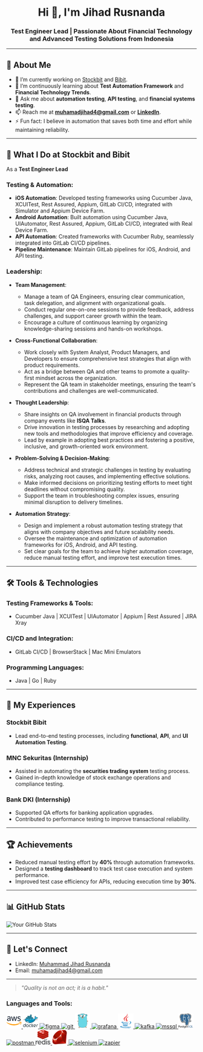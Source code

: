 <h1 align="center">Hi 👋, I'm Jihad Rusnanda</h1>
<h3 align="center">Test Engineer Lead | Passionate About Financial Technology and Advanced Testing Solutions from Indonesia</h3>

---

## 🌟 About Me
- 🔭 I’m currently working on [Stockbit](https://stockbit.com/) and [Bibit](https://bibit.id/).
- 🌱 I’m continuously learning about **Test Automation Framework** and **Financial Technology Trends**.
- 💬 Ask me about **automation testing**, **API testing**, and **financial systems testing**.
- 📫 Reach me at **[muhamadjihad4@gmail.com](mailto:muhamadjihad4@gmail.com)** or **[LinkedIn](https://www.linkedin.com/in/muhammadjihad/)**.
- ⚡ Fun fact: I believe in automation that saves both time and effort while maintaining reliability.

---

## 💼 What I Do at Stockbit and Bibit
As a **Test Engineer Lead**

### Testing & Automation:
- **iOS Automation**: Developed testing frameworks using Cucumber Java, XCUITest, Rest Assured, Appium, GitLab CI/CD, integrated with Simulator and Appium Device Farm.
- **Android Automation**: Built automation using Cucumber Java, UIAutomator, Rest Assured, Appium, GitLab CI/CD, integrated with Real Device Farm.
- **API Automation**: Created frameworks with Cucumber Ruby, seamlessly integrated into GitLab CI/CD pipelines.
- **Pipeline Maintenance**: Maintain GitLab pipelines for iOS, Android, and API testing.


### Leadership:
- **Team Management**:
    - Manage a team of QA Engineers, ensuring clear communication, task delegation, and alignment with organizational goals.
    - Conduct regular one-on-one sessions to provide feedback, address challenges, and support career growth within the team.
    - Encourage a culture of continuous learning by organizing knowledge-sharing sessions and hands-on workshops.
  
- **Cross-Functional Collaboration**:
    - Work closely with System Analyst, Product Managers, and Developers to ensure comprehensive test strategies that align with product requirements.
    - Act as a bridge between QA and other teams to promote a quality-first mindset across the organization.
    - Represent the QA team in stakeholder meetings, ensuring the team's contributions and challenges are well-communicated.

- **Thought Leadership**:
    - Share insights on QA involvement in financial products through company events like **ISQA Talks**.
    - Drive innovation in testing processes by researching and adopting new tools and methodologies that improve efficiency and coverage.
    - Lead by example in adopting best practices and fostering a positive, inclusive, and growth-oriented work environment.

- **Problem-Solving & Decision-Making**:
    - Address technical and strategic challenges in testing by evaluating risks, analyzing root causes, and implementing effective solutions.
    - Make informed decisions on prioritizing testing efforts to meet tight deadlines without compromising quality.
    - Support the team in troubleshooting complex issues, ensuring minimal disruption to delivery timelines.

- **Automation Strategy**:
    - Design and implement a robust automation testing strategy that aligns with company objectives and future scalability needs.
    - Oversee the maintenance and optimization of automation frameworks for iOS, Android, and API testing.
    - Set clear goals for the team to achieve higher automation coverage, reduce manual testing effort, and improve test execution times.

---

## 🛠️ Tools & Technologies
### Testing Frameworks & Tools:
- Cucumber Java | XCUITest | UIAutomator | Appium | Rest Assured | JIRA Xray

### CI/CD and Integration:
- GitLab CI/CD | BrowserStack | Mac Mini Emulators

### Programming Languages:
- Java | Go | Ruby

---

## 🌱 My Experiences
### Stockbit Bibit
- Lead end-to-end testing processes, including **functional**, **API**, and **UI Automation Testing**.

### MNC Sekuritas (Internship)
- Assisted in automating the **securities trading system** testing process.
- Gained in-depth knowledge of stock exchange operations and compliance testing.

### Bank DKI (Internship)
- Supported QA efforts for banking application upgrades.
- Contributed to performance testing to improve transactional reliability.

---

## 🏆 Achievements
- Reduced manual testing effort by **40%** through automation frameworks.
- Designed a **testing dashboard** to track test case execution and system performance.
- Improved test case efficiency for APIs, reducing execution time by **30%**.

---

## 📊 GitHub Stats
![Your GitHub Stats](https://github-readme-stats.vercel.app/api?username=yourusername&show_icons=true&hide=issues&count_private=true)

---

## 🚀 Let's Connect
- LinkedIn: [Muhammad Jihad Rusnanda](https://www.linkedin.com/in/muhammadjihad/)
- Email: [muhamadjihad4@gmail.com](mailto:muhamadjihad4@gmail.com)

---

> *"Quality is not an act; it is a habit."*

<h3 align="left">Languages and Tools:</h3>
<p align="left"> <a href="https://aws.amazon.com" target="_blank" rel="noreferrer"> <img src="https://raw.githubusercontent.com/devicons/devicon/master/icons/amazonwebservices/amazonwebservices-original-wordmark.svg" alt="aws" width="40" height="40"/> </a> <a href="https://www.docker.com/" target="_blank" rel="noreferrer"> <img src="https://raw.githubusercontent.com/devicons/devicon/master/icons/docker/docker-original-wordmark.svg" alt="docker" width="40" height="40"/> </a> <a href="https://www.figma.com/" target="_blank" rel="noreferrer"> <img src="https://www.vectorlogo.zone/logos/figma/figma-icon.svg" alt="figma" width="40" height="40"/> </a> <a href="https://git-scm.com/" target="_blank" rel="noreferrer"> <img src="https://www.vectorlogo.zone/logos/git-scm/git-scm-icon.svg" alt="git" width="40" height="40"/> </a> <a href="https://golang.org" target="_blank" rel="noreferrer"> <img src="https://raw.githubusercontent.com/devicons/devicon/master/icons/go/go-original.svg" alt="go" width="40" height="40"/> </a> <a href="https://grafana.com" target="_blank" rel="noreferrer"> <img src="https://www.vectorlogo.zone/logos/grafana/grafana-icon.svg" alt="grafana" width="40" height="40"/> </a> <a href="https://www.java.com" target="_blank" rel="noreferrer"> <img src="https://raw.githubusercontent.com/devicons/devicon/master/icons/java/java-original.svg" alt="java" width="40" height="40"/> </a> <a href="https://kafka.apache.org/" target="_blank" rel="noreferrer"> <img src="https://www.vectorlogo.zone/logos/apache_kafka/apache_kafka-icon.svg" alt="kafka" width="40" height="40"/> </a> <a href="https://www.microsoft.com/en-us/sql-server" target="_blank" rel="noreferrer"> <img src="https://www.svgrepo.com/show/303229/microsoft-sql-server-logo.svg" alt="mssql" width="40" height="40"/> </a> <a href="https://www.postgresql.org" target="_blank" rel="noreferrer"> <img src="https://raw.githubusercontent.com/devicons/devicon/master/icons/postgresql/postgresql-original-wordmark.svg" alt="postgresql" width="40" height="40"/> </a> <a href="https://postman.com" target="_blank" rel="noreferrer"> <img src="https://www.vectorlogo.zone/logos/getpostman/getpostman-icon.svg" alt="postman" width="40" height="40"/> </a> <a href="https://redis.io" target="_blank" rel="noreferrer"> <img src="https://raw.githubusercontent.com/devicons/devicon/master/icons/redis/redis-original-wordmark.svg" alt="redis" width="40" height="40"/> </a> <a href="https://www.ruby-lang.org/en/" target="_blank" rel="noreferrer"> <img src="https://raw.githubusercontent.com/devicons/devicon/master/icons/ruby/ruby-original.svg" alt="ruby" width="40" height="40"/> </a> <a href="https://www.selenium.dev" target="_blank" rel="noreferrer"> <img src="https://raw.githubusercontent.com/detain/svg-logos/780f25886640cef088af994181646db2f6b1a3f8/svg/selenium-logo.svg" alt="selenium" width="40" height="40"/> </a> <a href="https://zapier.com" target="_blank" rel="noreferrer"> <img src="https://www.vectorlogo.zone/logos/zapier/zapier-icon.svg" alt="zapier" width="40" height="40"/> </a> </p>
